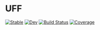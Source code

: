 # UFF 
[![Stable](https://img.shields.io/badge/docs-stable-blue.svg)](https://Dainou01.github.io/UFF.jl/stable/) [![Dev](https://img.shields.io/badge/docs-dev-blue.svg)](https://Dainou01.github.io/UFF.jl/dev/) [![Build Status](https://github.com/Dainou01/UFF.jl/actions/workflows/CI.yml/badge.svg?branch=main)](https://github.com/Dainou01/UFF.jl/actions/workflows/CI.yml?query=branch%3Amain) [![Coverage](https://codecov.io/gh/Dainou01/UFF.jl/branch/main/graph/badge.svg)](https://codecov.io/gh/Dainou01/UFF.jl)

